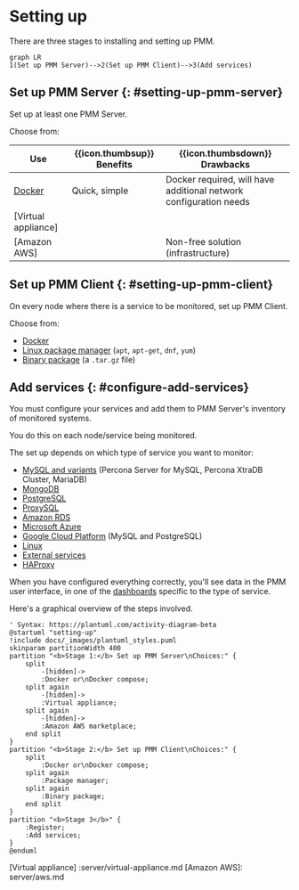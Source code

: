 # Setting up

There are three stages to installing and setting up PMM.

```mermaid
graph LR
1(Set up PMM Server)-->2(Set up PMM Client)-->3(Add services)
```

## Set up PMM Server {: #setting-up-pmm-server}

Set up at least one PMM Server.

Choose from:

| Use                  | {{icon.thumbsup}} **Benefits**  | {{icon.thumbsdown}} **Drawbacks**
|----------------------|---------------------------------|--------------------------------------
| [Docker]             | Quick, simple                   | Docker required, will have additional network configuration needs
| [Virtual appliance]  |                                 |
| [Amazon AWS]         |                                 | Non-free solution (infrastructure)

## Set up PMM Client {: #setting-up-pmm-client}

On every node where there is a service to be monitored, set up PMM Client.

Choose from:

- [Docker](client/index.md#docker)
- [Linux package manager](client/index.md#package-manager) (`apt`, `apt-get`, `dnf`, `yum`)
- [Binary package](client/index.md#binary-package) (a `.tar.gz` file)

## Add services {: #configure-add-services}

You must configure your services and add them to PMM Server's inventory of monitored systems.

You do this on each node/service being monitored.

The set up depends on which type of service you want to monitor:

- [MySQL and variants](client/mysql.md) (Percona Server for MySQL, Percona XtraDB Cluster, MariaDB)
- [MongoDB](client/mongodb.md)
- [PostgreSQL](client/postgresql.md)
- [ProxySQL](client/proxysql.md)
- [Amazon RDS](client/aws.md)
- [Microsoft Azure](client/azure.md)
- [Google Cloud Platform](client/google.md) (MySQL and PostgreSQL)
- [Linux](client/linux.md)
- [External services](client/external.md)
- [HAProxy](client/haproxy.md)

When you have configured everything correctly, you'll see data in the PMM user interface, in one of the [dashboards](../details/dashboards/) specific to the type of service.

Here's a graphical overview of the steps involved.

```plantuml
' Syntax: https://plantuml.com/activity-diagram-beta
@startuml "setting-up"
!include docs/_images/plantuml_styles.puml
skinparam partitionWidth 400
partition "<b>Stage 1:</b> Set up PMM Server\nChoices:" {
    split
        -[hidden]->
        :Docker or\nDocker compose;
    split again
        -[hidden]->
        :Virtual appliance;
    split again
        -[hidden]->
        :Amazon AWS marketplace;
    end split
}
partition "<b>Stage 2:</b> Set up PMM Client\nChoices:" {
    split
        :Docker or\nDocker compose;
    split again
        :Package manager;
    split again
        :Binary package;
    end split
}
partition "<b>Stage 3</b>" {
    :Register;
    :Add services;
}
@enduml
```


[Docker]: server/docker.md
[Virtual appliance] :server/virtual-appliance.md
[Amazon AWS]: server/aws.md


[MySQL and variants]: client/mysql.md
[MongoDB]: client/mongodb.md
[PostgreSQL]: client/postgresql.md
[ProxySQL]: client/proxysql.md
[Amazon RDS]: client/aws.md
[Microsoft Azure]: client/azure.md
[Google Cloud Platform]: client/google.md
[Linux]: client/linux.md
[External services]: client/external.md
[HAProxy]: client/haproxy.md
